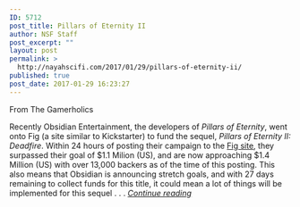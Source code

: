 ```yaml
---
ID: 5712
post_title: Pillars of Eternity II
author: NSF Staff
post_excerpt: ""
layout: post
permalink: >
  http://nayahscifi.com/2017/01/29/pillars-of-eternity-ii/
published: true
post_date: 2017-01-29 16:23:27
---
```

From The Gamerholics

Recently Obsidian Entertainment, the developers of <i>Pillars of Eternity</i>, went onto Fig (a site similar to Kickstarter) to fund the sequel, <i>Pillars of Eternity II: Deadfire</i>. Within 24 hours of posting their campaign to the <a href="https://www.fig.co/campaigns/deadfire">Fig site</a>, they surpassed their goal of $1.1 Milion (US), and are now approaching $1.4 Million (US) with over 13,000 backers as of the time of this posting. This also means that Obsidian is announcing stretch goals, and with 27 days remaining to collect funds for this title, it could mean a lot of things will be implemented for this sequel . . . <em><a href="http://thegamerholics.com/pillars-eternity-ii-deadfire-reaches-crowdfunding-goal-within-24-hours/">Continue reading</a></em>